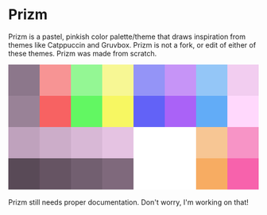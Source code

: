 # Prizm
Prizm is a pastel, pinkish color palette/theme that draws inspiration from themes like Catppuccin and Gruvbox.
Prizm is not a fork, or edit of either of these themes. Prizm was made from scratch.

![prizmpalette](https://github.com/Mizosu97/prizm/blob/main/prizm_palette.png)

Prizm still needs proper documentation. Don't worry, I'm working on that!

